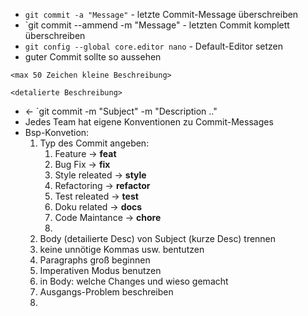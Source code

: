 * `git commit -a "Message"` - letzte Commit-Message überschreiben
* `git commit --ammend -m "Message" - letzten Commit komplett überschreiben
* `git config --global core.editor nano` - Default-Editor setzen
* guter Commit sollte so aussehen
```
<max 50 Zeichen kleine Beschreibung>

<detalierte Beschreibung>
```
* <- `git commit -m "Subject" -m "Description .."
* Jedes Team hat eigene Konventionen zu Commit-Messages
* Bsp-Konvetion:
    1. Typ des Commit angeben:
        1. Feature -> **feat**
        2. Bug Fix -> **fix**
        3. Style releated -> **style**
        4. Refactoring -> **refactor**
        5. Test releated -> **test**
        6. Doku related -> **docs**
        7. Code Maintance -> **chore**
        8.  
    2. Body (detailierte Desc) von Subject (kurze Desc) trennen
    3. keine unnötige Kommas usw. bentutzen
    4. Paragraphs groß beginnen
    5. Imperativen Modus benutzen
    6. in Body: welche Changes und wieso gemacht
    7. Ausgangs-Problem beschreiben
    8. 